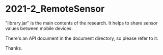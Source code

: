 # 2021-2_RemoteSensor

"library.jar" is the main contents of the research. It helps to share sensor values between mobile devices.   

There's an API document in the document directory, so please refer to it.   

Thanks.
